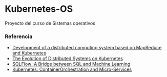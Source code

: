 # Kubernetes-OS
Proyecto del curso de Sistemas operativos



### Referencia

- [Development of a distributed computing system based on MapReduce and Kubernetes]("https://medium.com/digitalwing/development-of-a-distributed-computing-system-based-on-mapreduce-and-kubernetes-837fc7f112f9")
- [The Evolution of Distributed Systems on Kubernetes]("https://www.infoq.com/presentations/kubernetes-primitives-design-patterns/")
- [SQLFlow: A Bridge between SQL and Machine Learning]("https://arxiv.org/pdf/2001.06846.pdf")
- [Kubernetes: ContainerOrchestration and Micro-Services]("https://courses.cs.washington.edu/courses/cse550/16au/notes/kubernetes.pdf")

